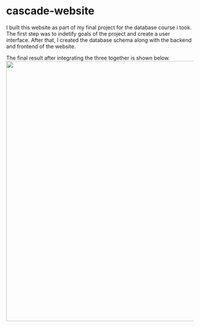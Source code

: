 # cascade-website

I built this website as part of my final project for the database course i took. The first step was to indetify goals of the project and create a user interface. After that, I created the database schema along with the backend and frontend of the website.

The final result after integrating the three together is shown below.
<img src="https://github.com/ahmed-dys99/cascade-website/blob/main/demo.gif" width="700" />

